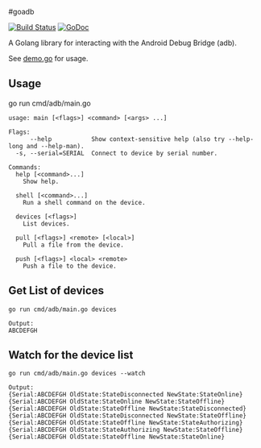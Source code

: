 #goadb

[![Build Status](https://travis-ci.org/ned-lambdatest/mobile-device-adb.svg?branch=master)](https://travis-ci.org/ned-lambdatest/mobile-device-adb)
[![GoDoc](https://godoc.org/github.com/ned-lambdatest/mobile-device-adb?status.svg)](https://godoc.org/github.com/ned-lambdatest/mobile-device-adb)

A Golang library for interacting with the Android Debug Bridge (adb).

See [demo.go](cmd/demo/demo.go) for usage.

## Usage

go run cmd/adb/main.go

```
usage: main [<flags>] <command> [<args> ...]

Flags:
      --help           Show context-sensitive help (also try --help-long and --help-man).
  -s, --serial=SERIAL  Connect to device by serial number.

Commands:
  help [<command>...]
    Show help.

  shell [<command>...]
    Run a shell command on the device.

  devices [<flags>]
    List devices.

  pull [<flags>] <remote> [<local>]
    Pull a file from the device.

  push [<flags>] <local> <remote>
    Push a file to the device.

```

## Get List of devices

```
go run cmd/adb/main.go devices

Output:
ABCDEFGH

```

## Watch for the device list

```
go run cmd/adb/main.go devices --watch

Output:
{Serial:ABCDEFGH OldState:StateDisconnected NewState:StateOnline}
{Serial:ABCDEFGH OldState:StateOnline NewState:StateOffline}
{Serial:ABCDEFGH OldState:StateOffline NewState:StateDisconnected}
{Serial:ABCDEFGH OldState:StateDisconnected NewState:StateOffline}
{Serial:ABCDEFGH OldState:StateOffline NewState:StateAuthorizing}
{Serial:ABCDEFGH OldState:StateAuthorizing NewState:StateOffline}
{Serial:ABCDEFGH OldState:StateOffline NewState:StateOnline}

```